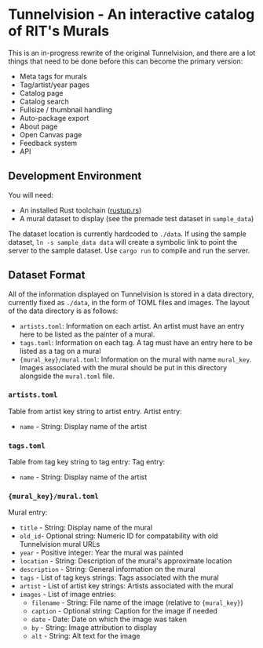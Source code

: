 # Tunnelvision - An interactive catalog of RIT's Murals

This is an in-progress rewrite of the original Tunnelvision, and there are a lot
things that need to be done before this can become the primary version:

- Meta tags for murals
- Tag/artist/year pages
- Catalog page
- Catalog search
- Fullsize / thumbnail handling
- Auto-package export
- About page
- Open Canvas page
- Feedback system
- API

## Development Environment

You will need:

- An installed Rust toolchain ([rustup.rs](https://rustup.rs))
- A mural dataset to display (see the premade test dataset in `sample_data`)

The dataset location is currently hardcoded to `./data`. If using the sample
dataset, `ln -s sample_data data` will create a symbolic link to point the
server to the sample dataset. Use `cargo run` to compile and run the server.

## Dataset Format

All of the information displayed on Tunnelvision is stored in a data
directory, currently fixed as `./data`, in the form of TOML files and images.
The layout of the data directory is as follows:

- `artists.toml`: Information on each artist. An artist must have an entry here
    to be listed as the painter of a mural.
- `tags.toml`: Information on each tag. A tag must have an entry here to be
    listed as a tag on a mural
- `{mural_key}/mural.toml`: Information on the mural with name `mural_key`.
    Images associated with the mural should be put in this directory alongside
    the `mural.toml` file.

### `artists.toml`

Table from artist key string to artist entry. Artist entry:

- `name` - String: Display name of the artist

### `tags.toml`

Table from tag key string to tag entry: Tag entry:

- `name` - String: Display name of the artist

### `{mural_key}/mural.toml`

Mural entry:

- `title` - String: Display name of the mural
- `old_id`- Optional string: Numeric ID for compatability with old Tunnelvision
    mural URLs
- `year` - Positive integer: Year the mural was painted
- `location` - String: Description of the mural's approximate location
- `description` - String: General information on the mural
- `tags` - List of tag keys strings: Tags associated with the mural
- `artist` - List of artist key strings: Artists associated with the mural
- `images` - List of image entries:
    + `filename` - String: File name of the image (relative to `{mural_key}`)
    + `caption` - Optional string: Caption for the image if needed
    + `date` - Date: Date on which the image was taken
    + `by` - String: Image attribution to display
    + `alt` - String: Alt text for the image
